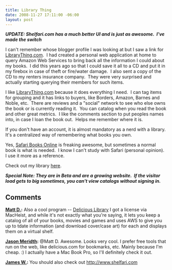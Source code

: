 ```yaml
---
title: Library Thing
date: 2008-11-27 17:11:00 -06:00
layout: post
---
```


**_UPDATE: Shelfari.com has a much better UI and is just as awesome.  I've made the switch_**

I can't remember whose blogger profile I was looking at but I saw a link for [LibraryThing.com](http://www.librarything.com).  I had created a personal web application at home to query Amazon Web Services to bring back all the information I could about my books.  I did this years ago so that I could save it all to a CD and put it in my firebox in case of theft or fire/water damage.  I also sent a copy of the CD to my renters insurance company.  They were very surprised and actually starting querying their members for such items.

I like [LibraryThing.com](http://www.librarything.com) because it does everything I need.  I can tag items for grouping and it has links to buyers, like Borders, Amazon, Barnes and Noble, etc.  There are reviews and a "social" network to see who else owns the book or is currently reading it.  You can catalog when you read the book and other great metrics.  I like the comments section to put peoples names into, in case I loan the book out.  Helps me remember where it is.

If you don't have an account, it is almost mandatory as a nerd with a library. It's a centralized way of remembering what books you own.

Yes, [Safari Books Online](http://safari.oreilly.com) is freaking awesome, but sometimes a normal book is what is needed.  I know I can't study with Safari (personal opinion).  I use it more as a reference.

Check out my library [here](http://www.librarything.com/profile/jmeridth).

_**Special Note: They are in Beta and are a growing website.  If the visitor load gets to big sometimes, you can't view catalogs without signing in.**_

## Comments

**[Matt D.](#308 "2008-11-27 21:45:42"):** Also a cool program -- [Delicious Library](http://www.delicious-monster.com/) I got a license via MacHeist, and while it's not exactly what you're saying, it lets you keep a catalog of all of your books, movies and games and uses AWS to give you up to tdate information (and download cover/case art) for each and displays them on a virtual shelf.

**[Jason Meridth](#309 "2008-11-27 22:24:20"):** @Matt D. Awesome. Looks very cool. I prefer free tools that run on the web, like delicious.com for bookmarks, etc. Mainly because I'm cheap. :) I actually have a Mac Book Pro, so I'll definitely check it out.

**[James W.](#310 "2008-12-03 15:19:57"):** You should also check out http://www.shelfari.com

